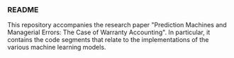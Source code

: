 ### README

This repository accompanies the research paper "Prediction Machines and Managerial Errors: The Case of Warranty Accounting". In particular, it contains the code segments that relate to the implementations of the various machine learning models.
